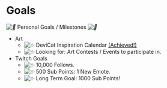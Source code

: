 # Goals

*![💜](https://s.w.org/images/core/emoji/2.2.1/svg/1f49c.svg)* Personal Goals / Milestones *![💜](https://s.w.org/images/core/emoji/2.2.1/svg/1f49c.svg)*

* Art
  - *![✨](https://s.w.org/images/core/emoji/2.2.1/svg/2728.svg)*
    DeviCat Inspiration Calendar [(Achieved!)](https://www.redbubble.com/people/devicatoutlet/calendars/29043609-devicat-inspiration-calendar?asc=u&p=calendar)
  - *![✨](https://s.w.org/images/core/emoji/2.2.1/svg/2728.svg)*
    Looking for: Art Contests / Events to participate in.
* Twitch Goals
  - *![✨](https://s.w.org/images/core/emoji/2.2.1/svg/2728.svg)*
    10,000 Follows.
  - *![✨](https://s.w.org/images/core/emoji/2.2.1/svg/2728.svg)*
    500 Sub Points: 1 New Emote.
  - *![✨](https://s.w.org/images/core/emoji/2.2.1/svg/2728.svg)*
    Long Term Goal: 1000 Sub Points!

